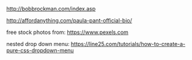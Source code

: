 <!-- NOTES -->

http://bobbrockman.com/index.asp
  <!-- likes professional look -->

http://affordanything.com/paula-pant-official-bio/
  <!-- likes the effectiveness, but looks amaturish -->


free stock photos from: https://www.pexels.com

nested drop down menu:
https://line25.com/tutorials/how-to-create-a-pure-css-dropdown-menu